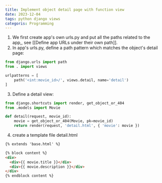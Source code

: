 ```yaml
---
title: Implement object detail page with function view
date: 2023-12-04
tags: python django views
categoris: Programming
---
```


1. We first create app's own urls.py and put all the paths related to the app,, see [[Define app URLs under their own path]].
2.  In app's urls.py, define a path pattern which matches the object's detail page:

```python
from django.urls import path
from . import views

urlpatterns = [
    path('<int:movie_id>/', views.detail, name='detail')
]
```

3. Define a detail view:

```python
from django.shortcuts import render, get_object_or_404
from .models import Movie

def detail(request, movie_id):
    movie = get_object_or_404(Movie, pk=movie_id)
    return render(request, 'detail.html', { 'movie': movie })
```

4. create a template file detail.html

```html
{% extends 'base.html' %}

{% block content %}
<div>
  <div>{{ movie.title }}</div>
  <div>{{ movie.description }}</div>
</div>
{% endblock content %}
```